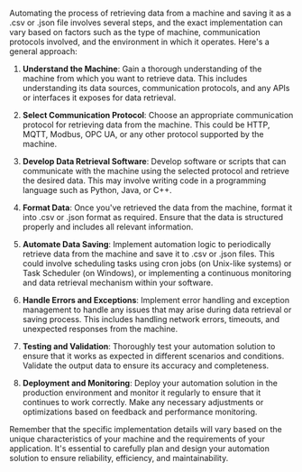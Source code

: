 Automating the process of retrieving data from a machine and saving it as a .csv or .json file involves several steps, and the exact implementation can vary based on factors such as the type of machine, communication protocols involved, and the environment in which it operates. Here's a general approach:

1. **Understand the Machine**: Gain a thorough understanding of the machine from which you want to retrieve data. This includes understanding its data sources, communication protocols, and any APIs or interfaces it exposes for data retrieval.

2. **Select Communication Protocol**: Choose an appropriate communication protocol for retrieving data from the machine. This could be HTTP, MQTT, Modbus, OPC UA, or any other protocol supported by the machine.

3. **Develop Data Retrieval Software**: Develop software or scripts that can communicate with the machine using the selected protocol and retrieve the desired data. This may involve writing code in a programming language such as Python, Java, or C++.

4. **Format Data**: Once you've retrieved the data from the machine, format it into .csv or .json format as required. Ensure that the data is structured properly and includes all relevant information.

5. **Automate Data Saving**: Implement automation logic to periodically retrieve data from the machine and save it to .csv or .json files. This could involve scheduling tasks using cron jobs (on Unix-like systems) or Task Scheduler (on Windows), or implementing a continuous monitoring and data retrieval mechanism within your software.

6. **Handle Errors and Exceptions**: Implement error handling and exception management to handle any issues that may arise during data retrieval or saving process. This includes handling network errors, timeouts, and unexpected responses from the machine.

7. **Testing and Validation**: Thoroughly test your automation solution to ensure that it works as expected in different scenarios and conditions. Validate the output data to ensure its accuracy and completeness.

8. **Deployment and Monitoring**: Deploy your automation solution in the production environment and monitor it regularly to ensure that it continues to work correctly. Make any necessary adjustments or optimizations based on feedback and performance monitoring.

Remember that the specific implementation details will vary based on the unique characteristics of your machine and the requirements of your application. It's essential to carefully plan and design your automation solution to ensure reliability, efficiency, and maintainability.
<!--stackedit_data:
eyJoaXN0b3J5IjpbMzYwMzAzNSwtMjA4ODc0NjYxMl19
-->